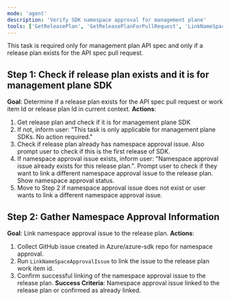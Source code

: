 ```yaml
---
mode: 'agent'
description: 'Verify SDK namespace approval for management plane'
tools: ['GetReleasePlan', 'GetReleasePlanForPullRequest', 'LinkNameSpaceApprovalIssue']
---
```

This task is required only for management plan API spec and only if a release plan exists for the API spec pull request.

## Step 1: Check if release plan exists and it is for management plane SDK
**Goal**: Determine if a release plan exists for the API spec pull request or work item Id or release plan Id in current context.
**Actions**:
1. Get release plan and check if it is for management plane SDK
2. If not, inform user: "This task is only applicable for management plane SDKs. No action required."
3. Check if release plan already has namespace approval issue. Also prompt user to check if this is the first release of SDK.
4. If namespace approval issue exists, inform user: "Namespace approval issue already exists for this release plan.". Prompt user to
check if they want to link a different namespace approval issue to the release plan. Show namespace approval status.
5. Move to Step 2 if namespace approval issue does not exist or user wants to link a different namespace approval issue.

## Step 2: Gather Namespace Approval Information
**Goal**: Link namespace approval issue to the release plan.
**Actions**:
1. Collect GitHub issue created in Azure/azure-sdk repo for namespace approval.
2. Run `LinkNameSpaceApprovalIssue` to link the issue to the release plan work item id.
3. Confirm successful linking of the namespace approval issue to the release plan.
**Success Criteria**: Namespace approval issue linked to the release plan or confirmed as already linked.
